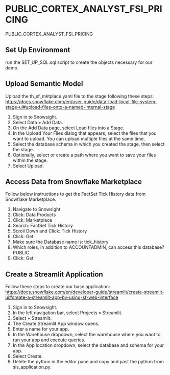 # PUBLIC_CORTEX_ANALYST_FSI_PRICING
PUBLIC_CORTEX_ANALYST_FSI_PRICING

## Set Up Environment
run the SET_UP_SQL.sql script to create the objects necessary for our demo.

## Upload Semantic Model
Upload the th_sf_mktplace.yaml file to the stage following these steps: https://docs.snowflake.com/en/user-guide/data-load-local-file-system-stage-ui#upload-files-onto-a-named-internal-stage

1) Sign in to Snowsight.
2) Select Data » Add Data.
3) On the Add Data page, select Load files into a Stage.
4) In the Upload Your Files dialog that appears, select the files that you want to upload. You can upload multiple files at the same time.
5) Select the database schema in which you created the stage, then select the stage.
6) Optionally, select or create a path where you want to save your files within the stage.
7) Select Upload.

## Access Data from Snowflake Marketplace
Follow below instructions to get the FactSet Tick History data from Snowflake Marketplace.

1) Navigate to Snowsight
2) Click: Data Products
3) Click: Marketplace
4) Search: FactSet Tick History
5) Scroll Down and Click: Tick History
6) Click: Get
7) Make sure the Database name is: tick_history
8) Which roles, in addition to ACCOUNTADMIN, can access this database? PUBLIC
9) Click: Get

## Create a Streamlit Application
Follow these steps to create our base application: https://docs.snowflake.com/en/developer-guide/streamlit/create-streamlit-ui#create-a-streamlit-app-by-using-sf-web-interface

1) Sign in to Snowsight.
2) In the left navigation bar, select Projects » Streamlit.
3) Select + Streamlit.
4) The Create Streamlit App window opens.
5) Enter a name for your app.
6) In the Warehouse dropdown, select the warehouse where you want to run your app and execute queries.
7) In the App location dropdown, select the database and schema for your app.
8) Select Create.
9) Delete the python in the editor pane and copy and past the python from sis_application.py.
